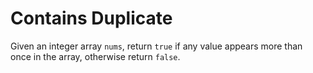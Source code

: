 # Contains Duplicate

Given an integer array `nums`, return `true` if any value appears more than once in the array, otherwise return `false`.
